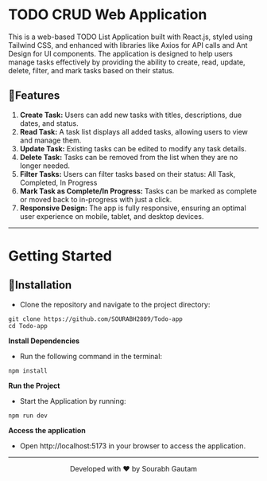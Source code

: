 # TODO CRUD Web Application
This is a web-based TODO List Application built with React.js, styled using Tailwind CSS, and enhanced with libraries like Axios for API calls and Ant Design for UI components. The application is designed to help users manage tasks effectively by providing the ability to create, read, update, delete, filter, and mark tasks based on their status.

## 🧐Features
1. **Create Task:** Users can add new tasks with titles, descriptions, due dates, and status.
2. **Read Task:** A task list displays all added tasks, allowing users to view and manage them.
3. **Update Task:** Existing tasks can be edited to modify any task details.
4. **Delete Task:** Tasks can be removed from the list when they are no longer needed.
5. **Filter Tasks:** Users can filter tasks based on their status: All Task, Completed, In Progress
6. **Mark Task as Complete/In Progress:** Tasks can be marked as complete or moved back to in-progress with just a click.
7. **Responsive Design:** The app is fully responsive, ensuring an optimal user experience on mobile, tablet, and desktop devices.

<hr>

# Getting Started
## 🚀Installation
- Clone the repository and navigate to the project directory:
```
git clone https://github.com/SOURABH2809/Todo-app
cd Todo-app
```

**Install Dependencies**
- Run the following command in the terminal:
```
npm install
```

**Run the Project**
- Start the Application by running:
```
npm run dev
```
**Access the application**
- Open http://localhost:5173 in your browser to access the application.

<hr>
<p align="center">
Developed with ❤️ by Sourabh Gautam
</p>

